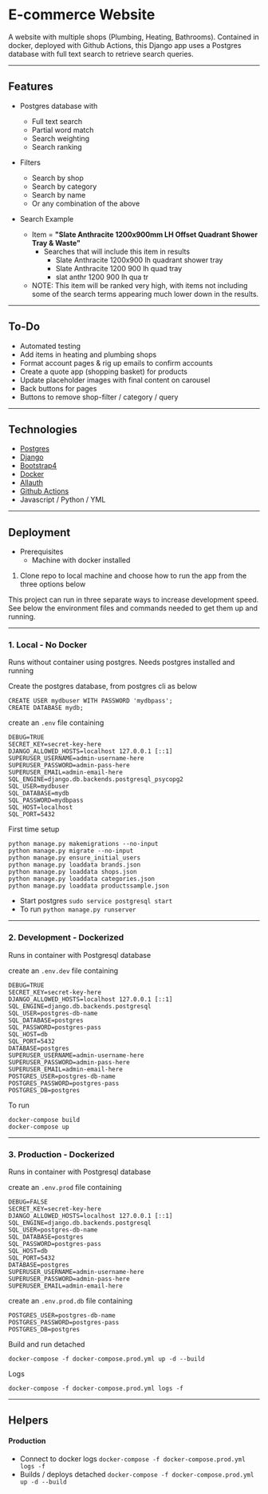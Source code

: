 # E-commerce Website

A website with multiple shops (Plumbing, Heating, Bathrooms).  Contained in docker, deployed with Github Actions, this Django app uses a Postgres database with full text search to retrieve search queries.

---
## Features

- Postgres database with
    - Full text search
    - Partial word match
    - Search weighting
    - Search ranking

- Filters
    - Search by shop
    - Search by category
    - Search by name
    - Or any combination of the above

- Search Example
    - Item = **"Slate Anthracite 1200x900mm LH Offset Quadrant Shower Tray & Waste"**
        - Searches that will include this item in results
            - Slate Anthracite 1200x900 lh quadrant shower tray
            - Slate Anthracite 1200 900 lh quad tray
            - slat anthr 1200 900 lh qua tr
    - NOTE: This item will be ranked very high, with items not including some of the search terms appearing much lower down in the results.
---
## To-Do

- Automated testing
- Add items in heating and plumbing shops
- Format account pages & rig up emails to confirm accounts
- Create a quote app (shopping basket) for products
- Update placeholder images with final content on carousel
- Back buttons for pages
- Buttons to remove shop-filter / category / query

---
## Technologies

- [Postgres](https://www.postgresql.org/)
- [Django](https://www.djangoproject.com/)
- [Bootstrap4](https://getbootstrap.com/)
- [Docker](https://www.docker.com/)
- [Allauth](https://django-allauth.readthedocs.io/en/latest/installation.html)
- [Github Actions](https://github.com/features/actions/)
- Javascript / Python / YML

---
## Deployment

* Prerequisites
    * Machine with docker installed

1. Clone repo to local machine and choose how to run the app from the three options below

This project can run in three separate ways to increase development speed.  See below the environment files and commands needed to get them up and running.

---
### **1. Local - No Docker**

Runs without container using postgres.  Needs postgres installed and running

Create the postgres database, from postgres cli as below
```
CREATE USER mydbuser WITH PASSWORD 'mydbpass';
CREATE DATABASE mydb;
```

 create an ```.env``` file containing
```
DEBUG=TRUE
SECRET_KEY=secret-key-here
DJANGO_ALLOWED_HOSTS=localhost 127.0.0.1 [::1]
SUPERUSER_USERNAME=admin-username-here
SUPERUSER_PASSWORD=admin-pass-here
SUPERUSER_EMAIL=admin-email-here
SQL_ENGINE=django.db.backends.postgresql_psycopg2
SQL_USER=mydbuser
SQL_DATABASE=mydb
SQL_PASSWORD=mydbpass
SQL_HOST=localhost
SQL_PORT=5432
```

First time setup
```
python manage.py makemigrations --no-input
python manage.py migrate --no-input
python manage.py ensure_initial_users
python manage.py loaddata brands.json
python manage.py loaddata shops.json
python manage.py loaddata categories.json
python manage.py loaddata productssample.json
```

- Start postgres ``` sudo service postgresql start ```
- To run ``` python manage.py runserver ```

---
### **2. Development - Dockerized**

Runs in container with Postgresql database

create an ```.env.dev``` file containing
```
DEBUG=TRUE
SECRET_KEY=secret-key-here
DJANGO_ALLOWED_HOSTS=localhost 127.0.0.1 [::1]
SQL_ENGINE=django.db.backends.postgresql
SQL_USER=postgres-db-name
SQL_DATABASE=postgres
SQL_PASSWORD=postgres-pass
SQL_HOST=db
SQL_PORT=5432
DATABASE=postgres
SUPERUSER_USERNAME=admin-username-here
SUPERUSER_PASSWORD=admin-pass-here
SUPERUSER_EMAIL=admin-email-here
POSTGRES_USER=postgres-db-name
POSTGRES_PASSWORD=postgres-pass
POSTGRES_DB=postgres
```

To run 
``` 
docker-compose build
docker-compose up
```
---
### **3. Production - Dockerized**

Runs in container with Postgresql database

create an ```.env.prod``` file containing
```
DEBUG=FALSE
SECRET_KEY=secret-key-here
DJANGO_ALLOWED_HOSTS=localhost 127.0.0.1 [::1]
SQL_ENGINE=django.db.backends.postgresql
SQL_USER=postgres-db-name
SQL_DATABASE=postgres
SQL_PASSWORD=postgres-pass
SQL_HOST=db
SQL_PORT=5432
DATABASE=postgres
SUPERUSER_USERNAME=admin-username-here
SUPERUSER_PASSWORD=admin-pass-here
SUPERUSER_EMAIL=admin-email-here
```

create an ```.env.prod.db``` file containing
```
POSTGRES_USER=postgres-db-name
POSTGRES_PASSWORD=postgres-pass
POSTGRES_DB=postgres
```

Build and run detached
```
docker-compose -f docker-compose.prod.yml up -d --build
```

Logs
```
docker-compose -f docker-compose.prod.yml logs -f
```

---
## Helpers

#### Production
* Connect to docker logs ``` docker-compose -f docker-compose.prod.yml logs -f ```
* Builds / deploys detached ``` docker-compose -f docker-compose.prod.yml up -d --build ```
